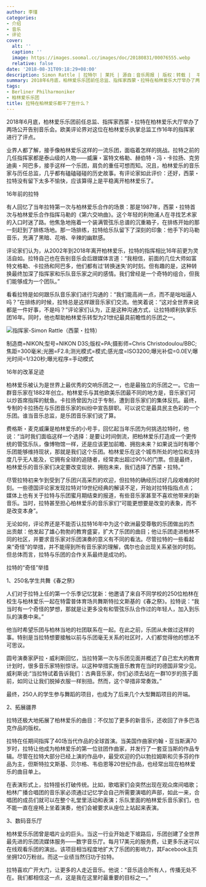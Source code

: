 ```yaml
---
author: 李瑾
categories:
- 介绍
- 音乐
- 评论
cover:
  alt: ''
  caption: ''
  image: https://images.soomal.cc/images/doc/20180831/00076555.webp
  relative: false
date: '2018-08-31T09:18:29+08:00'
description: Simon Rattle | 拉特尔 | 莱托 | 源自：音乐周报 | 版权：转载 |  平均/总评分：09.25/37
summary: 2018年6月底，柏林爱乐乐团前任总监、指挥家西蒙・拉特在柏林爱乐大厅举办了两场公开告别音乐会。欧美评论界对这位在柏林爱乐执掌总监工作16年的指挥家进行了评点。业界人都了解，接手像柏林爱乐这样的一流乐团，面临着怎样的挑战。拉特之前的几任指挥家都是泰山级的人物……
tags:
- Berliner Philharmoniker
- 柏林爱乐乐团
title: 拉特在柏林爱乐都干了些什么？
---
```


2018年6月底，柏林爱乐乐团前任总监、指挥家西蒙・拉特在柏林爱乐大厅举办了两场公开告别音乐会。欧美评论界对这位在柏林爱乐执掌总监工作16年的指挥家进行了评点。

业界人都了解，接手像柏林爱乐这样的一流乐团，面临着怎样的挑战。拉特之前的几任指挥家都是泰山级的人物――威廉・富特文格勒、赫伯特・冯・卡拉扬、克劳迪奥・阿巴多，接手这样一个乐团，肩负的重任可想而知。况且，柏林爱乐的音乐家与历任总监，几乎都有磕磕碰碰的历史故事。有评论家如此评价：还好，西蒙・拉特没有留下太多不愉快，应该算得上是平稳离开柏林爱乐了。

16年前的拉特

有人回忆了当年拉特第一次与柏林爱乐合作的场景：那是1987年，西蒙・拉特首次与柏林爱乐合作指挥马勒的《第六交响曲》。这个年轻的利物浦人在寻找艺术家的入口时迷了路。他焦急地拖着一个装满管弦乐总谱的沉重箱子，在排练开始的那一刻赶到了排练场地。那一场排练，拉特给乐队留下了深刻的印象：他手下的马勒音乐，充满了黑暗、花哨、辛辣的幽默感。

评论家们认为，从2002年到2018年离开柏林爱乐，拉特的指挥相比16年前更为灵活自如。拉特自己也在告别音乐会后跟媒体言道：“我相信，前面的几位大师如富特文格勒、卡拉扬和阿巴多，他们都有过‘转换迷失’的时刻。但有趣的是，这种转换最终加深了指挥家和乐队音乐家之间的感情。我们曾经是一个奇特的组合，但我们能够成为一个团队。”

看看拉特是如何跟乐队音乐家们进行沟通的：“我们能高尚一点，而不是咄咄逼人吗？”在排练的时候，拉特总是这样跟音乐家们交流。他笑着说：“这对全世界来说都是一件好事，不是吗？”评论家们认为，正是这种沟通方式，让拉特顺利执掌乐团16年。同时，他也帮助柏林爱乐转型为21世纪最具前瞻性的乐团之一。

![指挥家-Simon Rattle（西蒙・拉特）](https://images.soomal.cc/images/doc/20180831/00076555.webp)

制造商=NIKON;型号=NIKON D3S;版权=PA;摄影师=Chris Christodoulou/BBC;焦距=300毫米;光圈=F2.8;测光模式=模式;感光度=ISO3200;曝光补偿=0.0EV;曝光时间=1/320秒;曝光程序=手动模式



16年的改革足迹

柏林爱乐被认为是世界上最优秀的交响乐团之一，也是最独立的乐团之一。它由一群音乐家在1882年创立。柏林爱乐与其他欧美乐团最不同的地方是，音乐家们可以炒首席指挥的鱿鱼。卡拉扬曾因为过于专制，遭到音乐家们的集体反抗。最终，专制的卡拉扬在与乐团音乐家的纠纷中宣告辞职。可以说它是最具民主色彩的一个乐团。谁当音乐总监，是乐团音乐家们说了算。

费格斯・麦克威廉是柏林爱乐的小号手，回忆起当年乐团为何挑选拉特时，他说：“当时我们面临这样一个选择：是要让时间倒流，把柏林爱乐打造成一个更传统的管弦乐队，像博物馆一样，还是应该更加前瞻、拥抱未来？如果说当时有哪个乐团能够维持现状，那就是我们这个乐团。柏林爱乐在这个城市所处的地位和支持度几乎无人能及，它拥有全球的追随者，经常卖出超过90%的门票。但是最终，柏林爱乐的音乐家们决定要改变现状、拥抱未来，我们选择了西蒙・拉特。”

尽管拉特初来乍到受到了乐团兴高采烈的欢迎，但拉特的确经历过好几段艰难的时刻。一些德国评论家发现拉特对19世纪经典的解读不足，开始对拉特指指点点；媒体上也有关于拉特与乐团蜜月期结束的报道，有些音乐家甚至不喜欢他带来的新音乐。当时，拉特甚至担心柏林爱乐的音乐家们“可能更想要是改变的表象，而不是改变本身”。

无论如何，评论界还是不能否认拉特16年中为这个欧洲最受尊敬的乐团做出的杰出贡献：他发起了雄心勃勃的教育盛宴，扩大了乐团的曲目；他让乐团走进柏林不同的社区，并要求音乐家对乐团演奏的意义有不同的看法。尽管拉特的一些看起来“奇怪”的举措，并不能得到所有音乐家的理解，偶尔也会出现关系紧张的时刻。但总体而言，拉特与乐团的合作关系最终是成功的。

拉特的“奇怪”举措

1、250名学生共舞《春之祭》

人们对于拉特上任的第一个乐季记忆犹新：他邀请了来自不同学校的250位柏林在校生与柏林爱乐一起在特雷普体育场共舞斯特拉文斯基的《春之祭》。拉特说：“我当时有一个奇怪的梦想，那就是让更多没有和管弦乐队合作过的年轻人，加入到乐队的演奏中来。”

他当时希望乐团与柏林当地的社团联系在一起。在此之前，乐团从未做过这样的事。特别是当拉特想要接触以前与乐团毫无关系的社区时，人们都觉得他的想法不可思议。

圆号演奏家萨拉・威利斯回忆，当拉特第一次与乐团见面并概述了自己宏大的教育计划时，很多音乐家特别惊讶。以这种举措实施音乐教育在当时的德国非常少见。威利斯说:“当拉特试着告诉我们：古典音乐家，你们必须去站在一群10岁的孩子面前，如同让让我们脱掉衣服一样别扭。然而，这个举措非常奏效。”

最终，250人的学生参与舞蹈的项目，也成为了后来几个大型舞蹈项目的开端。

2、拓展疆界

拉特还极大地拓展了柏林爱乐的曲目：不仅加了更多的新音乐，还收回了许多巴洛克作品的版权。

拉特在任期间指挥了40场当代作品的全球首演。当美国作曲家约翰・亚当斯满70岁时，拉特让他成为柏林爱乐的第一位驻团作曲家，并发行了一套亚当斯的作品专辑。尽管在拉特大部分已经上演的作品中，最受欢迎的仍以勃拉姆斯和贝多芬的作品为主，但斯特拉文斯基、贝尔格、韦伯恩等20世纪作品，也经常出现在柏林爱乐的曲目单上。

在表演形式上，拉特擅长打破传统。比如，歌唱家们会突然出现在观众席间唱歌；柏林广播合唱团的音乐家必须通过记忆学会自己所需要演唱的声部，如此一来，合唱团的成员们就可以在整个礼堂里活动和表演；乐队里面的柏林爱乐音乐家们，也不能一直在座椅上坐着演奏，他们会被要求从座位上站起来表演。

3、数码音乐厅

柏林爱乐乐团曾是唱片业的巨头。当这一行业开始走下坡路后，乐团创建了全世界最先进的乐团流媒体服务――数字音乐厅。每月17美元的服务费，让更多乐迷可以在线观看乐团的演出。该项目相当程度地扩大了乐团的影响力，其Facebook主页坐拥120万粉丝。而这一业绩当然归功于拉特。

拉特喜欢广开大门，让更多的人走近音乐。他说：“音乐适合所有人，传播无处不在。我们都相信这一点，这是我在这里时最重要的目标之一。”